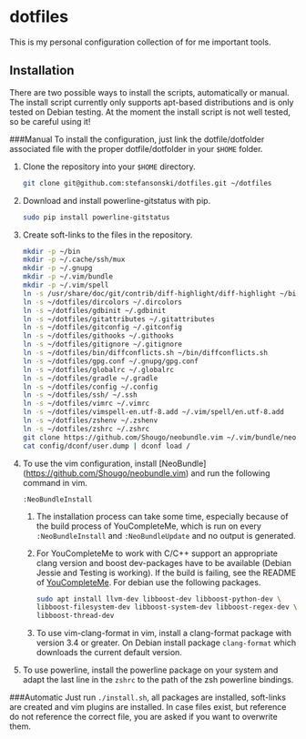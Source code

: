 # dotfiles
This is my personal configuration collection of for me important tools.

## Installation
There are two possible ways to install the scripts, automatically or manual.
The install script currently only supports apt-based distributions and is only
tested on Debian testing.
At the moment the install script is not well tested, so be careful using it!

###Manual
To install the configuration, just link the dotfile/dotfolder associated file
with the proper dotfile/dotfolder in your `$HOME` folder.

1. Clone the repository into your `$HOME` directory.
   ```sh
   git clone git@github.com:stefansonski/dotfiles.git ~/dotfiles
   ```

1. Download and install powerline-gitstatus with pip.
   ```sh
   sudo pip install powerline-gitstatus
   ```

1. Create soft-links to the files in the repository.
   ```sh
   mkdir -p ~/bin
   mkdir -p ~/.cache/ssh/mux
   mkdir -p ~/.gnupg
   mkdir -p ~/.vim/bundle
   mkdir -p ~/.vim/spell
   ln -s /usr/share/doc/git/contrib/diff-highlight/diff-highlight ~/bin/diff-highlight
   ln -s ~/dotfiles/dircolors ~/.dircolors
   ln -s ~/dotfiles/gdbinit ~/.gdbinit
   ln -s ~/dotfiles/gitattributes ~/.gitattributes
   ln -s ~/dotfiles/gitconfig ~/.gitconfig
   ln -s ~/dotfiles/githooks ~/.githooks
   ln -s ~/dotfiles/gitignore ~/.gitignore
   ln -s ~/dotfiles/bin/diffconflicts.sh ~/bin/diffconflicts.sh
   ln -s ~/dotfiles/gpg.conf ~/.gnupg/gpg.conf
   ln -s ~/dotfiles/globalrc ~/.globalrc
   ln -s ~/dotfiles/gradle ~/.gradle
   ln -s ~/dotfiles/config ~/.config
   ln -s ~/dotfiles/ssh/ ~/.ssh
   ln -s ~/dotfiles/vimrc ~/.vimrc
   ln -s ~/dotfiles/vimspell-en.utf-8.add ~/.vim/spell/en.utf-8.add
   ln -s ~/dotfiles/zshenv ~/.zshenv
   ln -s ~/dotfiles/zshrc ~/.zshrc
   git clone https://github.com/Shougo/neobundle.vim ~/.vim/bundle/neobundle.vim
   cat config/dconf/user.dump | dconf load /
   ```

1. To use the vim configuration, install [NeoBundle]
   (https://github.com/Shougo/neobundle.vim) and run the following command in
   vim.
   ```vim
   :NeoBundleInstall
   ```

   1. The installation process can take some time, especially because of the
      build process of YouCompleteMe, which is run on every `:NeoBundleInstall`
      and `:NeoBundleUpdate` and no output is generated.

   1. For YouCompleteMe to work with C/C++ support an appropriate clang version
      and boost dev-packages have to be available (Debian Jessie and Testing is
      working). If the build is failing, see the README of
      [YouCompleteMe](https://github.com/Valloric/YouCompleteMe).
      For debian use the following packages.

      ```sh
      sudo apt install llvm-dev libboost-dev libboost-python-dev \
      libboost-filesystem-dev libboost-system-dev libboost-regex-dev \
      libboost-thread-dev
      ```

   1. To use vim-clang-format in vim, install a clang-format package with
      version 3.4 or greater. On Debian install package `clang-format` which
      downloads the current default version.

1. To use powerline, install the powerline package on your system and adapt
   the last line in the `zshrc` to the path of the zsh powerline bindings.

###Automatic
Just run `./install.sh`, all packages are installed, soft-links are created
and vim plugins are installed. In case files exist, but reference do not
reference the correct file, you are asked if you want to overwrite them.
